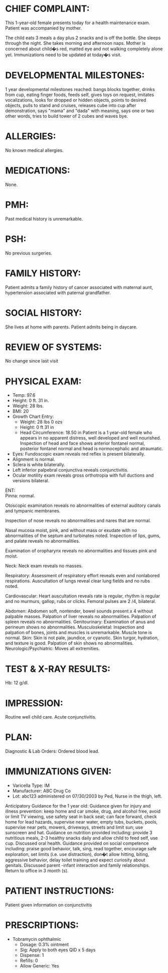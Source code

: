 # CHIEF COMPLAINT:
  This 1-year-old female presents today for a health maintenance exam.  Patient was accompanied by mother.

The child eats 3 meals a day plus 2 snacks and is off the bottle.  She sleeps through the night.  She takes morning and afternoon naps.  Mother is concerned about child�s red, matted eye and not walking completely alone yet.  Immunizations need to be updated at today�s visit.

# DEVELOPMENTAL MILESTONES:
  1 year developmental milestones reached:  bangs blocks together, drinks from cup, eating finger foods, feeds self, gives toys on request, imitates vocalizations, looks for dropped or hidden objects, points to desired objects, pulls to stand and cruises, releases cube into cup after demonstration, says "mama" and "dada" with meaning, says one or two other words, tries to build tower of 2 cubes and waves bye.

# ALLERGIES:
  No known medical allergies.

# MEDICATIONS:
  None.

# PMH: 
 Past medical history is unremarkable.

# PSH: 
 No previous surgeries.

# FAMILY HISTORY:
  Patient admits a family history of cancer associated with maternal aunt, hypertension associated with paternal grandfather.

# SOCIAL HISTORY:
  She lives at home with parents.  Patient admits being in daycare.

# REVIEW OF SYSTEMS:
  No change since last visit

# PHYSICAL EXAM:
- Temp:  97.6
- Height:  0 ft.  31 in.  
- Weight:  28 lbs.  
- BMI:  20
- Growth Chart Entry:  
    - Weight:  28 lbs 0 ozs 
    - Height:  0 ft 31 in 
    - Head Circumference:  18.50 in 
    Patient is a 1 year-old female who appears in no apparent distress, well developed and well nourished.
    Inspection of head and face shows anterior fontanel normal, posterior fontanel normal and head is normocephalic and atraumatic.
- Eyes:  Fundoscopic exam reveals red reflex is present bilaterally.
- Alignment is normal.
- Sclera is white bilaterally.
- Left inferior palpebral conjunctiva reveals conjunctivitis.
- Ocular motility exam reveals gross orthotropia with full ductions and versions bilateral.

ENT:  
Pinna:  normal.

Otoscopic examination reveals no abnormalities of external auditory 
canals and tympanic membranes.

Inspection of nose reveals no abnormalities and nares that are normal.

Nasal mucosa moist, pink, and without mass or exudate with no abnormalities of the septum and turbinates noted.
Inspection of lips, gums, and palate reveals no abnormalities.

Examination of oropharynx reveals no abnormalities and tissues pink and moist.

Neck:  Neck exam reveals no masses.

Respiratory:  Assessment of respiratory effort reveals even and nonlabored respirations.  Auscultation of lungs reveal clear lung fields and no rubs noted.

Cardiovascular:  Heart auscultation reveals rate is regular, rhythm is regular and no murmurs, gallop, rubs or clicks.  Femoral pulses are 2 /4, bilateral.

Abdomen:  Abdomen soft, nontender, bowel sounds present x 4 without palpable masses.  Palpation of liver reveals no abnormalities.  Palpation of spleen reveals no abnormalities.
Genitourinary:  Examination of anus and perineum shows no abnormalities.
Musculoskeletal:  Inspection and palpation of bones, joints and muscles is unremarkable.
Muscle tone is normal.
Skin:  Skin is not pale, jaundice, or cyanotic.  Skin turgor, hydration, and texture is good.  Palpation of skin shows no abnormalities.
Neurologic/Psychiatric:  Moves all extremities.

# TEST & X-RAY RESULTS:
  Hb:  12 g/dl.

# IMPRESSION:
  Routine well child care.  Acute conjunctivitis.

# PLAN:
  Diagnostic & Lab Orders:  Ordered blood lead.

# IMMUNIZATIONS GIVEN:

- Varicella Type:  IM 
- Manufacturer:  ABC Drug Co 
- Lot:  abc123 administered on 07/30/2003 by Ped, Nurse in the thigh, left.

Anticipatory Guidance for the 1 year old:  Guidance given for injury and illness prevention:  keep home and car smoke, drug, and alcohol free, avoid or limit TV viewing, use safety seat in back seat; can face forward, check home for lead hazards, supervise near water, empty tubs, buckets, pools, supervise near pets, mowers, driveways, streets and limit sun; use sunscreen and hat.
Guidance on nutrition provided including:  provide 3 nutritious meals, 2-3 healthy snacks daily and allow child to feed self, use cup.
Discussed oral health.
Guidance provided on social competence including:  praise good behavior, talk, sing, read together, encourage safe exploration, set limits (i.e. use distraction), don�t allow hitting, biting, aggressive behavior, delay toilet training and expect curiosity about genitals.
Discussed parent -infant interaction and family relationships.
Return to office in 3 month (s).

# PATIENT INSTRUCTIONS:
  Patient given information on conjunctivitis

# PRESCRIPTIONS:
  - Tobramycin ophthalmic  
    - Dosage:  0.3% ointment  
    - Sig:  Apply to both eyes  QID  x 5 days 
    - Dispense:  1  
    - Refills:  0  
    - Allow Generic:  Yes

			
